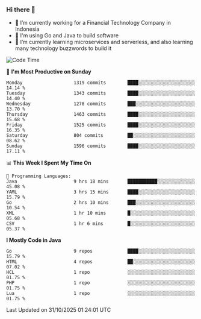 ### Hi there 👋

<!--
**mazzama/mazzama** is a ✨ _special_ ✨ repository because its `README.md` (this file) appears on your GitHub profile.

Here are some ideas to get you started:

- 🔭 I’m currently working on ...
- 🌱 I’m currently learning ...
- 👯 I’m looking to collaborate on ...
- 🤔 I’m looking for help with ...
- 💬 Ask me about ...
- 📫 How to reach me: ...
- 😄 Pronouns: ...
- ⚡ Fun fact: ...
-->

- 🔭 I’m currently working for a Financial Technology Company in Indonesia
- :gun: I'm using Go and Java to build software
- 🌱 I’m currently learning microservices and serverless, and also learning many technology buzzwords to build it

<!--START_SECTION:waka-->
![Code Time](http://img.shields.io/badge/Code%20Time-4%2C424%20hrs%2039%20mins-blue)

📅 **I'm Most Productive on Sunday** 

```text
Monday                   1319 commits        ████░░░░░░░░░░░░░░░░░░░░░   14.14 % 
Tuesday                  1343 commits        ████░░░░░░░░░░░░░░░░░░░░░   14.40 % 
Wednesday                1278 commits        ███░░░░░░░░░░░░░░░░░░░░░░   13.70 % 
Thursday                 1463 commits        ████░░░░░░░░░░░░░░░░░░░░░   15.68 % 
Friday                   1525 commits        ████░░░░░░░░░░░░░░░░░░░░░   16.35 % 
Saturday                 804 commits         ██░░░░░░░░░░░░░░░░░░░░░░░   08.62 % 
Sunday                   1596 commits        ████░░░░░░░░░░░░░░░░░░░░░   17.11 % 
```


📊 **This Week I Spent My Time On** 

```text
💬 Programming Languages: 
Java                     9 hrs 18 mins       ███████████░░░░░░░░░░░░░░   45.08 % 
YAML                     3 hrs 15 mins       ████░░░░░░░░░░░░░░░░░░░░░   15.79 % 
Go                       2 hrs 10 mins       ███░░░░░░░░░░░░░░░░░░░░░░   10.54 % 
XML                      1 hr 10 mins        █░░░░░░░░░░░░░░░░░░░░░░░░   05.68 % 
CSV                      1 hr 6 mins         █░░░░░░░░░░░░░░░░░░░░░░░░   05.37 % 
```

**I Mostly Code in Java** 

```text
Go                       9 repos             ████░░░░░░░░░░░░░░░░░░░░░   15.79 % 
HTML                     4 repos             ██░░░░░░░░░░░░░░░░░░░░░░░   07.02 % 
HCL                      1 repo              ░░░░░░░░░░░░░░░░░░░░░░░░░   01.75 % 
PHP                      1 repo              ░░░░░░░░░░░░░░░░░░░░░░░░░   01.75 % 
Lua                      1 repo              ░░░░░░░░░░░░░░░░░░░░░░░░░   01.75 % 
```




 Last Updated on 31/10/2025 01:24:01 UTC
<!--END_SECTION:waka-->
